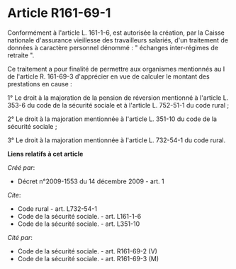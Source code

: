# Article R161-69-1

Conformément à l'article L. 161-1-6, est autorisée la création, par la Caisse nationale d'assurance vieillesse des
travailleurs salariés, d'un traitement de données à caractère personnel dénommé : " échanges inter-régimes de retraite ". 

Ce traitement a pour finalité de permettre aux organismes mentionnés au I de l'article R. 161-69-3 d'apprécier en vue de
calculer le montant des prestations en cause : 

1° Le droit à la majoration de la pension de réversion mentionné à l'article L. 353-6 du code de la sécurité sociale et à
l'article L. 752-51-1 du code rural ; 

2° Le droit à la majoration mentionnée à l'article L. 351-10 du code de la sécurité sociale ; 

3° Le droit à la majoration mentionnée à l'article L. 732-54-1 du code rural.

**Liens relatifs à cet article**

_Créé par_:

  - Décret n°2009-1553 du 14 décembre 2009 - art. 1

_Cite_:

  - Code rural - art. L732-54-1
  - Code de la sécurité sociale. - art. L161-1-6
  - Code de la sécurité sociale. - art. L351-10

_Cité par_:

  - Code de la sécurité sociale. - art. R161-69-2 (V)
  - Code de la sécurité sociale. - art. R161-69-3 (M)
